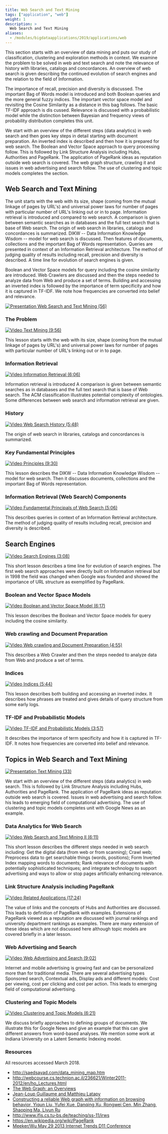 ```yaml
---
title: Web Search and Text Mining
tags: ["application", "web"]
weight: 1
description: >
  Web Search and Text Mining
aliases:
  - /modules/bigdataapplications/2019/applications/web
---
```


This section starts with an overview of data mining and puts our study
of classification, clustering and exploration methods in context. We
examine the problem to be solved in web and text search and note the
relevance of history with libraries, catalogs and concordances. An
overview of web search is given describing the continued evolution of
search engines and the relation to the field of Information.

The importance of recall, precision and diversity is discussed. The
important Bag of Words model is introduced and both Boolean queries and
the more general fuzzy indices. The important vector space model and
revisiting the Cosine Similarity as a distance in this bag follows. The
basic TF-IDF approach is dis cussed. Relevance is discussed with a
probabilistic model while the distinction between Bayesian and frequency
views of probability distribution completes this unit.

We start with an overview of the different steps (data analytics) in web
search and then goes key steps in detail starting with document
preparation. An inverted index is described and then how it is prepared
for web search. The Boolean and Vector Space approach to query
processing follow. This is followed by Link Structure Analysis including
Hubs, Authorities and PageRank. The application of PageRank ideas as
reputation outside web search is covered. The web graph structure,
crawling it and issues in web advertising and search follow. The use of
clustering and topic models completes the section.

## Web Search and Text Mining

The unit starts with the web with its size, shape (coming from the
mutual linkage of pages by URL's) and universal power laws for number of
pages with particular number of URL's linking out or in to page.
Information retrieval is introduced and compared to web search. A
comparison is given between semantic searches as in databases and the
full text search that is base of Web search. The origin of web search in
libraries, catalogs and concordances is summarized. DIKW -- Data
Information Knowledge Wisdom -- model for web search is discussed. Then
features of documents, collections and the important Bag of Words
representation. Queries are presented in context of an Information
Retrieval architecture. The method of judging quality of results
including recall, precision and diversity is described. A time line for
evolution of search engines is given.

Boolean and Vector Space models for query including the cosine
similarity are introduced. Web Crawlers are discussed and then the steps
needed to analyze data from Web and produce a set of terms. Building and
accessing an inverted index is followed by the importance of term
specificity and how it is captured in TF-IDF. We note how frequencies
are converted into belief and relevance.

[![Presentation](images/presentation.png) Web Search and Text Mining (56)](https://drive.google.com/open?id=0B8936_ytjfjmeWVSYk9RVXcyOFk)

### The Problem

[![Video](images/video.png) Text Mining (9:56)](https://www.youtube.com/watch?v=RFBeAWBkUsI)

This lesson starts with the web with its size, shape (coming from the
mutual linkage of pages by URL's) and universal power laws for number of
pages with particular number of URL's linking out or in to page.

### Information Retrieval

[![Video](images/video.png) Information Retrieval (6:06)](https://youtu.be/KtWhk2cdRa4)

Information retrieval is introduced A comparison is given between
semantic searches as in databases and the full text search that is base
of Web search. The ACM classification illustrates potential complexity
of ontologies. Some differences between web search and information
retrieval are given.

### History

[![Video](images/video.png) Web Search History (5:48)](https://youtu.be/J7D61uH5gVM)

The origin of web search in libraries, catalogs and concordances is
summarized.

### Key Fundamental Principles

[![Video](images/video.png) Principles (9:30)](https://youtu.be/yPFi6xFnDHE)

This lesson describes the DIKW -- Data Information Knowledge Wisdom --
model for web search. Then it discusses documents, collections and the
important Bag of Words representation.

### Information Retrieval (Web Search) Components

[![Video](images/video.png) Fundamental Principals of Web Search (5:06)](https://youtu.be/EGsnonXgb3Y)

This describes queries in context of an Information Retrieval
architecture. The method of judging quality of results including recall,
precision and diversity is described.

## Search Engines

[![Video](images/video.png) Search Engines (3:08)](https://youtu.be/kBV-99N6f7k)

This short lesson describes a time line for evolution of search engines.
The first web search approaches were directly built on Information
retrieval but in 1998 the field was changed when Google was founded and
showed the importance of URL structure as exemplified by PageRank.

### Boolean and Vector Space Models

[![Video](images/video.png) Boolean and Vector Space Model (6:17)](https://youtu.be/JzGBA0OhsIk)

This lesson describes the Boolean and Vector Space models for query
including the cosine similarity.

### Web crawling and Document Preparation

[![Video](images/video.png) Web crawling and Document Preparation (4:55)](https://youtu.be/Wv-r-PJ9lro)

This describes a Web Crawler and then the steps needed to analyze data
from Web and produce a set of terms.

### Indices

[![Video](images/video.png) Indices (5:44)](https://youtu.be/NY2SmrHoBVM)

This lesson describes both building and accessing an inverted index. It
describes how phrases are treated and gives details of query structure
from some early logs.

### TF-IDF and Probabilistic Models

[![Video](images/video.png) TF-IDF and Probabilistic Models (3:57)](https://youtu.be/9P_HUmpselU)

It describes the importance of term specificity and how it is captured
in TF-IDF. It notes how frequencies are converted into belief and
relevance.

## Topics in Web Search and Text Mining

[![Presentation](images/presentation.png) Text Mining (33)](https://drive.google.com/open?id=0B6wqDMIyK2P7YmpLbzQ0X2xpbDg%7D%7BPDF)

We start with an overview of the different steps (data analytics) in web
search. This is followed by Link Structure Analysis including Hubs,
Authorities and PageRank. The application of PageRank ideas as
reputation outside web search is covered. Issues in web advertising and
search follow. his leads to emerging field of computational advertising.
The use of clustering and topic models completes unit with Google News
as an example.

### Data Analytics for Web Search

[![Video](images/video.png) Web Search and Text Mining II (6:11)](https://www.youtube.com/watch?v=kHEFxhWwhx0)

This short lesson describes the different steps needed in web search
including: Get the digital data (from web or from scanning); Crawl web;
Preprocess data to get searchable things (words, positions); Form
Inverted Index mapping words to documents; Rank relevance of documents
with potentially sophisticated techniques; and integrate technology to
support advertising and ways to allow or stop pages artificially
enhancing relevance.

### Link Structure Analysis including PageRank

[![Video](images/video.png) Related Applications (17:24)](https://www.youtube.com/watch?v=ApDu-7_1LYk)

The value of links and the concepts of Hubs and Authorities are
discussed. This leads to definition of PageRank with examples.
Extensions of PageRank viewed as a reputation are discussed with journal
rankings and university department rankings as examples. There are many
extension of these ideas which are not discussed here although topic
models are covered briefly in a later lesson.

### Web Advertising and Search

[![Video](images/video.png) Web Advertising and Search (9:02)](https://www.youtube.com/watch?v=375sY1YMk5U)

Internet and mobile advertising is growing fast and can be personalized
more than for traditional media. There are several advertising types
Sponsored search, Contextual ads, Display ads and different models: Cost
per viewing, cost per clicking and cost per action. This leads to
emerging field of computational advertising.

### Clustering and Topic Models

[![Video](images/video.png) Clustering and Topic Models (6:21)](https://youtu.be/95cHMyZ-TUs)

We discuss briefly approaches to defining groups of documents. We
illustrate this for Google News and give an example that this can give
different answers from word-based analyses. We mention some work at
Indiana University on a Latent Semantic Indexing model.

### Resources

All resources accessed March 2018.

-   <http://saedsayad.com/data_mining_map.htm>
-   <http://webcourse.cs.technion.ac.il/236621/Winter2011-2012/en/ho_Lectures.html>
-   [The Web Graph: an
    Overviews](https://www.youtube.com/watch?v=yPFi6xFnDHE)
-   [Jean-Loup Guillaume and Matthieu
    Latapy](https://hal.archives-ouvertes.fr/file/index/docid/54458/filename/webgraph.pdf)
-   [Constructing a reliable Web graph with information on browsing
    behavior, Yiqun Liu, Yufei Xue, Danqing Xu, Rongwei Cen, Min Zhang,
    Shaoping Ma, Liyun
    Ru](http://www.sciencedirect.com/science/article/pii/S0167923612001844)
-   <http://www.ifis.cs.tu-bs.de/teaching/ss-11/irws>
-   <https://en.wikipedia.org/wiki/PageRank>
-   [Meeker/Wu May 29 2013 Internet Trends D11
    Conference](http://www.slideshare.net/kleinerperkins/kpcb-internet-trends-2013)
